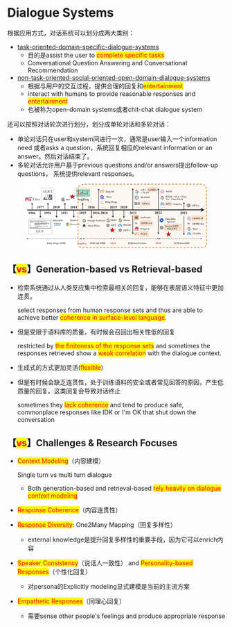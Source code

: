 # Dialogue Systems

根据应用方式，对话系统可以划分成两大类别：

* [task-oriented-domain-specific-dialogue-systems](task-oriented-domain-specific-dialogue-systems/ "mention")
  * 目的是assist the user to <mark style="color:red;">complete specific tasks</mark>
  * Conversational Question Answering and Conversational Recommendation
* [non-task-oriented-social-oriented-open-domain-dialogue-systems](non-task-oriented-social-oriented-open-domain-dialogue-systems/ "mention")
  * 根据与用户的交互过程，提供合理的回复和<mark style="color:red;">entertainment</mark>
  * interact with humans to provide reasonable responses and <mark style="color:red;">entertainment</mark>
  * 也被称为open-domain systems或者chit-chat dialogue system

还可以按照对话轮次进行划分，划分成单轮对话和多轮对话：

* 单论对话只在user和system间进行一次，通常是user输入一个information need 或者asks a question，系统回复相应的relevant information or an answer。然后对话结束了。
* 多轮对话允许用户基于previous questions and/or answers提出follow-up questions， 系统提供relevant responses。

<figure><img src="../../.gitbook/assets/image (1) (1) (1) (1) (1) (1).png" alt=""><figcaption></figcaption></figure>

## 【<mark style="color:red;">vs</mark>】Generation-based vs Retrieval-based

*   检索系统通过从人类反应集中检索最相关的回复，能够在表层语义特征中更加连贯。

    select responses from human response sets and thus are able to achieve better <mark style="color:red;">coherence in surface-level language</mark>.
*   但是受限于语料库的质量，有时候会召回出相关性低的回复

    restricted by <mark style="color:red;">the finiteness of the response sets</mark> and sometimes the responses retrieved show a <mark style="color:red;">weak correlation</mark> with the dialogue context.
* 生成式的方式更加灵活(<mark style="color:red;">flexible</mark>)
*   但是有时候会缺乏连贯性，处于训练语料的安全或者常见回答的原因，产生低质量的回复。这类回复会导致对话终止

    sometimes they <mark style="color:red;">lack coherence</mark> and tend to produce safe, commonplace responses like IDK or I'm OK that shut down the conversation

## 【<mark style="color:red;">vs</mark>】Challenges & Research Focuses

*   <mark style="color:red;">Context Modeling</mark>（内容建模）

    Single turn vs multi turn dialogue

    * Both generation-based and retrieval-based <mark style="color:red;">rely heavily on dialogue context modeling</mark>
* <mark style="color:red;">Response Coherence</mark>（内容连贯性）
* <mark style="color:red;">Response Diversity</mark>: One2Many Mapping（回复多样性）
  * external knowledge是提升回复多样性的重要手段，因为它可以enrich内容
* <mark style="color:red;">Speaker Consistency</mark>（说话人一致性） and <mark style="color:red;">Personality-based Responses</mark>（个性化回复）
  * 对persona的Explicitly modeling显式建模是当前的主流方案
* <mark style="color:red;">Empathetic Responses</mark>（同理心回复）
  * 需要sense other people's feelings and produce appropriate response
